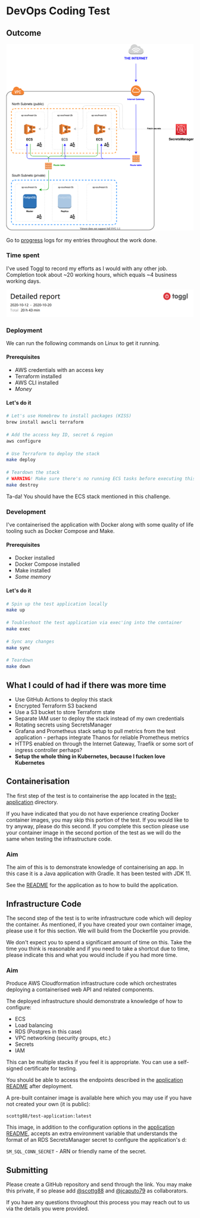 # DevOps Coding Test

## Outcome

![](./images/ecs-stack.svg)

Go to [progress](./PROGRESS.md) logs for my entries throughout the work done.

### Time spent

I've used Toggl to record my efforts as I would with any other job. Completion took about ~20 working hours, which equals ~4 business working days.

![](./images/toggl.png)

### Deployment

We can run the following commands on Linux to get it running.

#### Prerequisites

- AWS credentials with an access key
- Terraform installed
- AWS CLI installed
- *Money*

#### Let's do it

```bash
# Let's use Homebrew to install packages (KISS)
brew install awscli terraform

# Add the access key ID, secret & region
aws configure

# Use Terraform to deploy the stack
make deploy

# Teardown the stack
# WARNING! Make sure there's no running ECS tasks before executing this
make destroy
```

Ta-da! You should have the ECS stack mentioned in this challenge.

### Development

I've containerised the application with Docker along with some quality of life tooling such as Docker Compose and Make.

#### Prerequisites

- Docker installed
- Docker Compose installed
- Make installed
- *Some memory*

#### Let's do it

```bash
# Spin up the test application locally
make up

# Toubleshoot the test application via exec'ing into the container
make exec

# Sync any changes
make sync

# Teardown
make down
```

## What I could of had if there was more time

- Use GitHub Actions to deploy this stack
- Encrypted Terraform S3 backend
- Use a S3 bucket to store Terraform state
- Separate IAM user to deploy the stack instead of my own credentials
- Rotating secrets using SecretsManager
- Grafana and Prometheus stack setup to pull metrics from the test application - perhaps integrate Thanos for reliable Prometheus metrics
- HTTPS enabled on through the Internet Gateway, Traefik or some sort of ingress controller perhaps?
- **Setup the whole thing in Kubernetes, because I fucken love Kubernetes**

## Containerisation

The first step of the test is to containerise the app located in the [test-application](test-application/) directory.

If you have indicated that you do not have experience creating Docker container images, you may skip this portion
of the test. If you would like to try anyway, please do this second. If you complete this section please
use your container image in the second portion of the test as we will do the same when testing the infrastructure
code.

### Aim

The aim of this is to demonstrate knowledge of containerising an app. In this case it is a Java application
with Gradle. It has been tested with JDK 11.

See the [README](test-application/README.md) for the application as to how to build the application.

## Infrastructure Code

The second step of the test is to write infrastructure code which will deploy the container. As mentioned,
if you have created your own container image, please use it for this section. We will build from the Dockerfile you
provide.

We don't expect you to spend a significant amount of time on this. Take the time you think is reasonable and if you
need to take a shortcut due to time, please indicate this and what you would include if you had more time.

### Aim

Produce AWS Cloudformation infrastructure code which orchestrates deploying a containerised web API and related components.

The deployed infrastructure should demonstrate a knowledge of how to configure:

- ECS
- Load balancing
- RDS (Postgres in this case)
- VPC networking (security groups, etc.)
- Secrets
- IAM

This can be multiple stacks if you feel it is appropriate. You can use a self-signed certificate for testing.

You should be able to access the endpoints described in the [application README](test-application/README.md) after
deployment.

A pre-built container image is available here which you may use if you have not created your own (it is public):

`scottg88/test-application:latest`

This image, in addition to the configuration options in the [application README](test-application/README.md),
accepts an extra environment variable that understands the format of an RDS SecretsManager secret to configure
the application's d:

`SM_SQL_CONN_SECRET` - ARN or friendly name of the secret.

## Submitting

Please create a GitHub repository and send through the link. You may make this private, if so please
add [@scottg88](https://github.com/scottg88) and [@jcaputo79](https://github.com/jcaputo79) as collaborators.
 
If you have any questions throughout this process you may reach out to us via the details you were provided.
